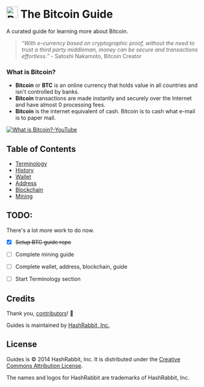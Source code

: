 <a href="https://github.com/shphrd/crypto-icons#bitcoin"><img width=30 src="https://github.com/shphrd/crypto-icons/raw/master/color-icons/png/@2x/Bitcoin@2x.png" alt="Bitcoin logo"></a> The Bitcoin Guide
=================

A curated guide for learning more about Bitcoin.

>*“With e-currency based on cryptographic proof, without the need to trust a third party middleman, money can be secure and transactions effortless.”* -
> Satoshi Nakamoto, Bitcoin Creator

### What is Bitcoin?
* __Bitcoin__ or __BTC__ is an online currency that holds value in all countries and isn't controlled by banks.
* __Bitcoin__ transactions are made instantly and securely over the Internet and have almost 0 processing fees.
* __Bitcoin__ is the internet equivalent of cash. Bitcoin is to cash what e-mail is to paper mail. 

[![What is Bitcoin?-YouTube](http://img.youtube.com/vi/Gc2en3nHxA4/0.jpg)](http://www.youtube.com/watch?v=Gc2en3nHxA4)


Table of Contents
-----------------
* [Terminology]()
* [History]()
* [Wallet]()
* [Address]()
* [Blockchain]()
* [Mining]()


TODO:
-----
There's a lot more work to do now.

- [x] ~~Setup BTC guide repo~~
- [ ] Complete mining guide
- [ ] Complete wallet, address, blockchain, guide
- [ ] Start Terminology section


Credits
-------
Thank you, [contributors](https://github.com/hashrabbit/bitcoin-guides/graphs/contributors)! :clap: 

Guides is maintained by [HashRabbit, Inc.](https://hashrabbit.co/)

License
-------
Guides is © 2014 HashRabbit, Inc. It is distributed under the [Creative Commons Attribution License](#).

The names and logos for HashRabbit are trademarks of HashRabbit, Inc.
